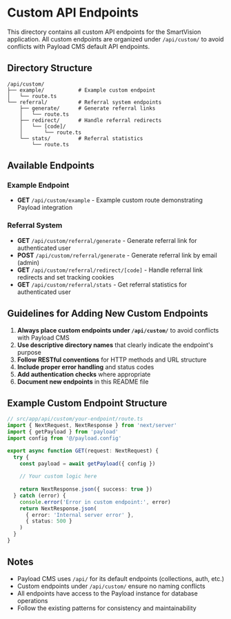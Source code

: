 # Custom API Endpoints

This directory contains all custom API endpoints for the SmartVision application. All custom endpoints are organized under `/api/custom/` to avoid conflicts with Payload CMS default API endpoints.

## Directory Structure

```
/api/custom/
├── example/           # Example custom endpoint
│   └── route.ts
└── referral/          # Referral system endpoints
    ├── generate/      # Generate referral links
    │   └── route.ts
    ├── redirect/      # Handle referral redirects
    │   └── [code]/
    │       └── route.ts
    └── stats/         # Referral statistics
        └── route.ts
```

## Available Endpoints

### Example Endpoint
- **GET** `/api/custom/example` - Example custom route demonstrating Payload integration

### Referral System
- **GET** `/api/custom/referral/generate` - Generate referral link for authenticated user
- **POST** `/api/custom/referral/generate` - Generate referral link by email (admin)
- **GET** `/api/custom/referral/redirect/[code]` - Handle referral link redirects and set tracking cookies
- **GET** `/api/custom/referral/stats` - Get referral statistics for authenticated user

## Guidelines for Adding New Custom Endpoints

1. **Always place custom endpoints under `/api/custom/`** to avoid conflicts with Payload CMS
2. **Use descriptive directory names** that clearly indicate the endpoint's purpose
3. **Follow RESTful conventions** for HTTP methods and URL structure
4. **Include proper error handling** and status codes
5. **Add authentication checks** where appropriate
6. **Document new endpoints** in this README file

## Example Custom Endpoint Structure

```typescript
// src/app/api/custom/your-endpoint/route.ts
import { NextRequest, NextResponse } from 'next/server'
import { getPayload } from 'payload'
import config from '@/payload.config'

export async function GET(request: NextRequest) {
  try {
    const payload = await getPayload({ config })
    
    // Your custom logic here
    
    return NextResponse.json({ success: true })
  } catch (error) {
    console.error('Error in custom endpoint:', error)
    return NextResponse.json(
      { error: 'Internal server error' },
      { status: 500 }
    )
  }
}
```

## Notes

- Payload CMS uses `/api/` for its default endpoints (collections, auth, etc.)
- Custom endpoints under `/api/custom/` ensure no naming conflicts
- All endpoints have access to the Payload instance for database operations
- Follow the existing patterns for consistency and maintainability